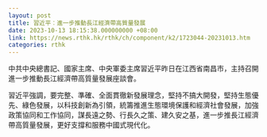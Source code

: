 ```yaml
---
layout: post
title: 習近平︰進一步推動長江經濟帶高質量發展
date: 2023-10-13 18:15:38.000000000 +08:00
link: https://news.rthk.hk/rthk/ch/component/k2/1723044-20231013.htm
categories: rthk
---
```


中共中央總書記、國家主席、中央軍委主席習近平昨日在江西省南昌市，主持召開進一步推動長江經濟帶高質量發展座談會。

習近平強調，要完整、準確、全面貫徹新發展理念，堅持不搞大開發，堅持生態優先、綠色發展，以科技創新為引領，統籌推進生態環境保護和經濟社會發展，加強政策協同和工作協同，謀長遠之勢、行長久之策、建久安之基，進一步推長江經濟帶高質量發展，更好支撐和服務中國式現代化。
